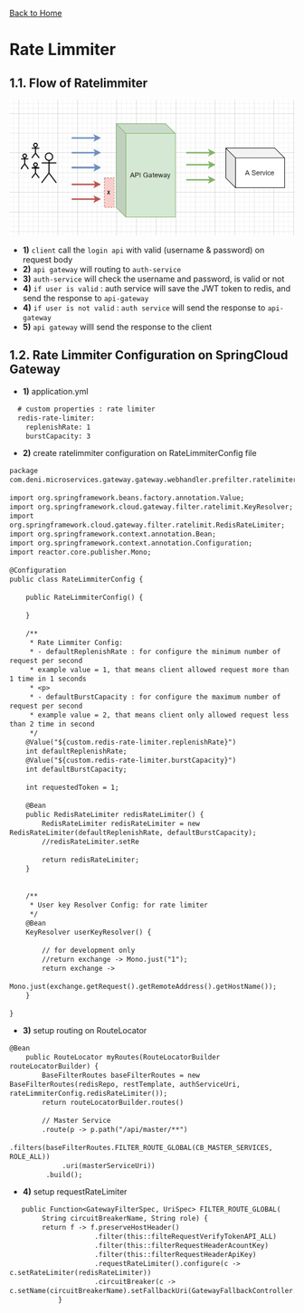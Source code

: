 [Back to Home](https://github.com/springboot-microservices-project/.github/blob/main/profile/page/gateway-service/readme.md)

# Rate Limmiter

## 1.1. Flow of Ratelimmiter
![alt text](https://github.com/springboot-microservices-project/.github/blob/main/profile/page/gateway-service/image/gateway-ratelimmiter-flow.png?raw=false)

- **1)** `client` call the `login api` with valid (username & password) on request body
- **2)** `api gateway` will routing to `auth-service`
- **3)** `auth-service` will check the username and password, is valid or not
- **4)** `if user is valid` : auth service will save the JWT token to redis, and send the response to `api-gateway`
- **4)** `if user is not valid` : `auth service` will send the response to `api-gateway`
- **5)** `api gateway` willl send the response to the client


## 1.2. Rate Limmiter Configuration on SpringCloud Gateway


- **1)** application.yml
```
  # custom properties : rate limiter
  redis-rate-limiter:
    replenishRate: 1
    burstCapacity: 3
```


- **2)** create ratelimmiter configuration on RateLimmiterConfig file
```
package com.deni.microservices.gateway.gateway.webhandler.prefilter.ratelimiter;

import org.springframework.beans.factory.annotation.Value;
import org.springframework.cloud.gateway.filter.ratelimit.KeyResolver;
import org.springframework.cloud.gateway.filter.ratelimit.RedisRateLimiter;
import org.springframework.context.annotation.Bean;
import org.springframework.context.annotation.Configuration;
import reactor.core.publisher.Mono;

@Configuration
public class RateLimmiterConfig {

    public RateLimmiterConfig() {

    }

    /**
     * Rate Limmiter Config:
     * - defaultReplenishRate : for configure the minimum number of request per second
     * example value = 1, that means client allowed request more than 1 time in 1 seconds
     * <p>
     * - defaultBurstCapacity : for configure the maximum number of request per second
     * example value = 2, that means client only allowed request less than 2 time in second
     */
    @Value("${custom.redis-rate-limiter.replenishRate}")
    int defaultReplenishRate;
    @Value("${custom.redis-rate-limiter.burstCapacity}")
    int defaultBurstCapacity;

    int requestedToken = 1;

    @Bean
    public RedisRateLimiter redisRateLimiter() {
        RedisRateLimiter redisRateLimiter = new RedisRateLimiter(defaultReplenishRate, defaultBurstCapacity);
        //redisRateLimiter.setRe

        return redisRateLimiter;
    }


    /**
     * User key Resolver Config: for rate limiter
     */
    @Bean
    KeyResolver userKeyResolver() {

        // for development only
        //return exchange -> Mono.just("1");
        return exchange ->
              Mono.just(exchange.getRequest().getRemoteAddress().getHostName());
    }

}

```


- **3)** setup routing on RouteLocator
```
@Bean
    public RouteLocator myRoutes(RouteLocatorBuilder routeLocatorBuilder) {
        BaseFilterRoutes baseFilterRoutes = new BaseFilterRoutes(redisRepo, restTemplate, authServiceUri, rateLimmiterConfig.redisRateLimiter());
        return routeLocatorBuilder.routes()
        
        // Master Service
        .route(p -> p.path("/api/master/**")
             .filters(baseFilterRoutes.FILTER_ROUTE_GLOBAL(CB_MASTER_SERVICES, ROLE_ALL))
             .uri(masterServiceUri))
         .build();
```


- **4)** setup requestRateLimiter 
```
   public Function<GatewayFilterSpec, UriSpec> FILTER_ROUTE_GLOBAL(
        String circuitBreakerName, String role) {
        return f -> f.preserveHostHeader()
                     .filter(this::filteRequestVerifyTokenAPI_ALL)
                     .filter(this::filterRequestHeaderAcountKey)
                     .filter(this::filterRequestHeaderApiKey)
                     .requestRateLimiter().configure(c -> c.setRateLimiter(redisRateLimiter))
                     .circuitBreaker(c -> c.setName(circuitBreakerName).setFallbackUri(GatewayFallbackController.FALLBACK_CIRCUITBREAKER));                        
            }            
```

